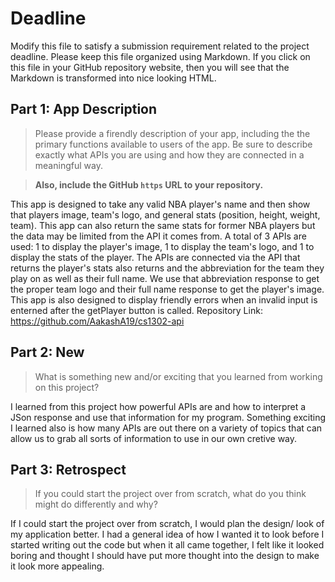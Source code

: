# Deadline

Modify this file to satisfy a submission requirement related to the project
deadline. Please keep this file organized using Markdown. If you click on
this file in your GitHub repository website, then you will see that the
Markdown is transformed into nice looking HTML.

## Part 1: App Description

> Please provide a firendly description of your app, including the
> the primary functions available to users of the app. Be sure to
> describe exactly what APIs you are using and how they are connected
> in a meaningful way.

> **Also, include the GitHub `https` URL to your repository.**

This app is designed to take any valid NBA player's name and then show
    that players image, team's logo, and general stats (position, height, weight, team).
    This app can also return the same stats for former NBA players but the data may be
    limited from the API it comes from. A total of 3 APIs are used: 1 to display the player's
    image, 1 to display the team's logo, and 1 to display the stats of the player. The APIs are
    connected via the API that returns the player's stats also returns and the abbreviation for the team
    they play on as well as their full name. We use that abbreviation response to get the proper team logo and
    their full name response to get the player's image. This app is also designed to display friendly errors
    when an invalid input is enterned after the getPlayer button is called.
    Repository Link: https://github.com/AakashA19/cs1302-api

## Part 2: New

> What is something new and/or exciting that you learned from working
> on this project?

I learned from this project how powerful APIs are and how to interpret a JSon
    response and use that information for my program. Something exciting I learned
    also is how many APIs are out there on a variety of topics that can allow us to
    grab all sorts of information to use in our own cretive way.

## Part 3: Retrospect

> If you could start the project over from scratch, what do
> you think might do differently and why?

If I could start the project over from scratch, I would plan the design/ look of my
    application better. I had a general idea of how I wanted it to look before I started
    writing out the code but when it all came together, I felt like it looked boring
    and thought I should have put more thought into the design to make it look more appealing.
